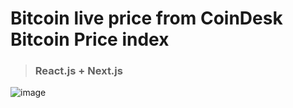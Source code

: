# Bitcoin live price from CoinDesk Bitcoin Price index

> ### React.js + Next.js

![image](https://preview.ibb.co/b2NQ0L/Screen-Shot-2018-11-17-at-2-08-07-AM.png)
